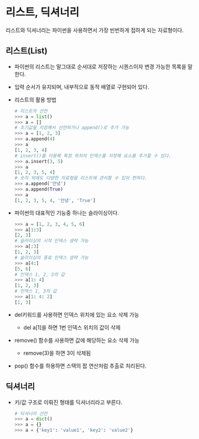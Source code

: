 # 리스트, 딕셔너리

리스트와 딕셔너리는 파이썬을 사용하면서 가장 빈번하게 접하게 되는 자료형이다.

## 리스트(List)

* 파이썬의 리스트는 말그대로 순서대로 저장하는 시퀀스이자 변경 가능한 목록을 말한다.

* 입력 순서가 유지되며, 내부적으로 동적 배열로 구현되어 있다.

* 리스트의 활용 방법

  ```python
  # 리스트의 선언
  >>> a = list()
  >>> a = []
  # 초기값을 지정해서 선언하거나 append()로 추가 가능
  >>> a = [1, 2, 3]
  >>> a.append(4)
  >>> a
  [1, 2, 3, 4]
  # insert()를 이용해 특정 위치의 인덱스를 지정해 요소를 추가할 수 있다.
  >>> a.insert(3, 5)
  >>> a
  [1, 2, 3, 5, 4]
  # 숫자 외에도 다양한 자료형을 리스트에 관리할 수 있어 편하다.
  >>> a.append('안녕')
  >>> a.append(True)
  >>> a
  [1, 2, 3, 5, 4, '안녕', 'True']
  ```

* 파이썬의 대표적인 기능중 하나는 슬라이싱이다.

  ```python
  >>> a = [1, 2, 3, 4, 5, 6]
  >>> a[1:3]
  [2, 3]
  # 슬라이싱의 시작 인덱스 생략 가능
  >>> a[:3]
  [1, 2, 3]
  # 슬라이싱의 종료 인덱스 생략 가능
  >>> a[4:]
  [5, 6]
  # 인덱스 1, 2, 3의 값
  >>> a[1: 4]
  [1, 2, 3]
  # 인덱스 1, 3의 값
  >>> a[1: 4: 2]
  [1, 3]
  ```

* del키워드를 사용하면 인덱스 위치에 있는 요소 삭제 가능
  * del a[1]을 하면 1번 인덱스 위치의 값이 삭제
* remove() 함수를 사용하면 값에 해당하는 요소 삭제 가능
  * remove(3)을 하면 3이 삭제됨
* pop() 함수를 하용하면 스택의 팝 연산처럼 추출로 처리된다.



## 딕셔너리

* 키/값 구조로 이뤄진 형태를 딕셔너리라고 부른다.

  ```python
  # 딕셔너리 선언
  >>> a = dict()
  >>> a = {}
  >>> a = {'key1': 'value1', 'key2': 'value2'}
  ```

  



























